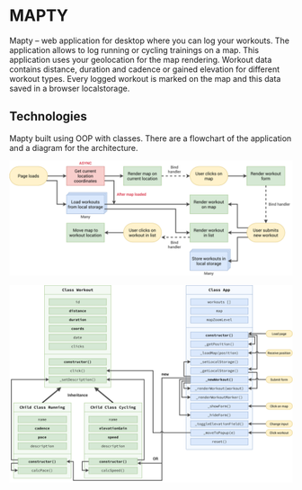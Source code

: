 # MAPTY

Mapty – web application for desktop where you can log your workouts.
The application allows to log running or cycling trainings on a map.
This application uses your geolocation for the map rendering.
Workout data contains distance, duration and cadence or gained elevation for different workout types.
Every logged workout is marked on the map and this data saved in a browser localstorage.

## Technologies

Mapty built using OOP with classes.
There are a flowchart of the application and a diagram for the architecture.

![Flowchart](https://github.com/mrushkova/mapty/blob/master/Mapty-flowchart.png)

![Architecture](https://github.com/mrushkova/mapty/blob/master/Mapty-architecture-final.png)
